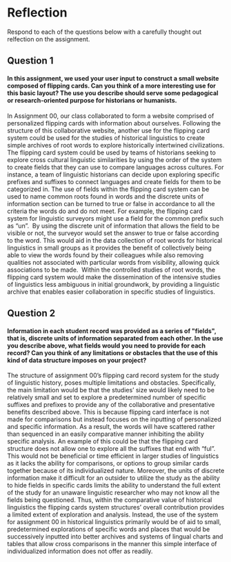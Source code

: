 # Reflection

Respond to each of the questions below with a carefully thought out relfection on the assignment.

## Question 1
#### In this assignment, we used your user input to construct a small website composed of flipping cards. Can you think of a more interesting use for this basic layout? The use you describe should serve some pedagogical or research-oriented purpose for historians or humanists.
In Assignment 00, our class collaborated to form a website comprised of personalized flipping cards with information about ourselves. Following the structure of this collaborative website, another use for the flipping card system could be used for the studies of historical linguistics to create simple archives of root words to explore historically intertwined civilizations. The flipping card system could be used by teams of historians seeking to explore cross cultural linguistic similarities by using the order of the system to create fields that they can use to compare languages across cultures. For instance, a team of linguistic historians can decide upon exploring specific prefixes and suffixes to connect languages and create fields for them to be categorized in. The use of fields within the flipping card system can be used to name common roots found in words and the discrete units of information section can be turned to true or false in accordance to all the criteria the words do and do not meet. For example, the flipping card system for linguistic surveyors might use a field for the common prefix such as “un”.  By using the discrete unit of information that allows the field to be visible or not, the surveyor would set the answer to true or false according to the word. This would aid in the data collection of root words for historical linguistics in small groups as it provides the benefit of collectively being able to view the words found by their colleagues while also removing qualities not associated with particular words from visibility, allowing quick associations to be made.  Within the controlled studies of root words, the flipping card system would make the dissemination of the intensive studies of linguistics less ambiguous in initial groundwork, by providing a linguistic archive that enables easier collaboration in specific studies of linguistics. 

## Question 2
#### Information in each student record was provided as a series of "fields", that is, discrete units of information separated from each other. In the use you describe above, what fields would you need to provide for each record? Can you think of any limitations or obstacles that the use of this kind of data structure imposes on your project?
The structure of assignment 00’s flipping card record system for the study of linguistic history, poses multiple limitations and obstacles. Specifically, the main limitation would be that the studies’ size would likely need to be relatively small and set to explore a predetermined number of specific suffixes and prefixes to provide any of the collaborative and presentative benefits described above. This is because flipping card interface is not made for comparisons but instead focuses on the inputting of personalized and specific information. As a result, the words will have scattered rather than sequenced in an easily comparative manner inhibiting the ability specific analysis. An example of this could be that the flipping card structure does not allow one to explore all the suffixes that end with “ful”. This would not be beneficial or time efficient in larger studies of linguistics as it lacks the ability for comparisons, or options to group similar cards together because of its individualized nature. Moreover, the units of discrete information make it difficult for an outsider to utilize the study as the ability to hide fields in specific cards limits the ability to understand the full extent of the study for an unaware linguistic researcher who may not know all the fields being questioned. Thus, within the comparative value of historical linguistics the flipping cards system structures’ overall contribution provides a limited extent of exploration and analysis. Instead, the use of the system for assignment 00 in historical linguistics primarily would be of aid to small, predetermined explorations of specific words and places that would be successively inputted into better archives and systems of lingual charts and tables that allow cross comparisons in the manner this simple interface of individualized information does not offer as readily.
